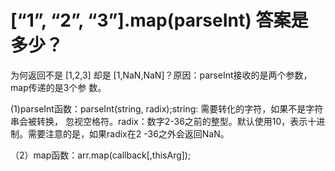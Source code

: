 # [“1”, “2”, “3”].map(parseInt) 答案是多少？

为何返回不是 [1,2,3] 却是 [1,NaN,NaN]？原因：parseInt接收的是两个参数，map传递的是3个参 
数。

(1)parseInt函数：parseInt(string, radix);string: 需要转化的字符，如果不是字符串会被转换， 
忽视空格符。radix：数字2-36之前的整型。默认使用10，表示十进制。需要注意的是，如果radix在2 
-36之外会返回NaN。

（2）map函数：arr.map(callback[,thisArg]);